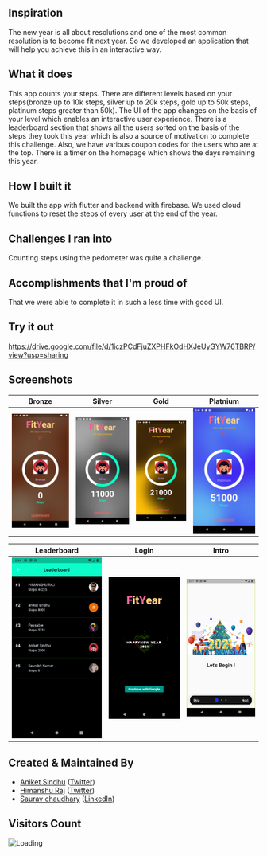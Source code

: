 ## Inspiration
The new year is all about resolutions and one of the most common resolution is to become fit next year. So we developed an application that will help you achieve this in an interactive way. 

## What it does
This app counts your steps. There are different levels based on your steps(bronze up to 10k steps, silver up to 20k steps, gold up to 50k steps, platinum steps greater than 50k). The UI of the app changes on the basis of your level which enables an interactive user experience. There is a leaderboard section that shows all the users sorted on the basis of the steps they took this year which is also a source of motivation to complete this challenge. Also, we have various coupon codes for the users who are at the top. There is a timer on the homepage which shows the days remaining this year.  

## How I built it
We built the app with flutter and backend with firebase. We used cloud functions to reset the steps of every user at the end of the year.

## Challenges I ran into
Counting steps using the pedometer was quite a challenge.

## Accomplishments that I'm proud of
That we were able to complete it in such a less time with good UI.

## Try it out
https://drive.google.com/file/d/1iczPCdFjuZXPHFkOdHXJeUyGYW76TBRP/view?usp=sharing

## Screenshots
Bronze                |  Silver              | Gold                |  Platnium
:-------------------------:|:-------------------------:|:-------------------------:|:-------------------------:
![](https://github.com/AniketSindhu/fityear/blob/master/images/Screenshot_1609676044.png) |![](https://github.com/AniketSindhu/fityear/blob/master/images/Screenshot_1609676055.png)|![](https://github.com/AniketSindhu/fityear/blob/master/images/Screenshot_1609676073.png)|![](https://github.com/AniketSindhu/fityear/blob/master/images/Screenshot_1609676092.png)|


Leaderboard                |  Login              |  Intro              
:-------------------------:|:-------------------------:|:-------------------------:
![](https://github.com/AniketSindhu/fityear/blob/master/images/Screenshot_1609676097.png) |![](https://github.com/AniketSindhu/fityear/blob/master/images/Screenshot_1609676102.png)|![](https://github.com/AniketSindhu/fityear/blob/master/images/Screenshot_1609678268.png)


## Created & Maintained By

- [Aniket Sindhu](https://github.com/AniketSindhu) ([Twitter](https://www.twitter.com/aniketsindhu1))
- [Himanshu Raj](https://github.com/himanshu211raj) ([Twitter](https://twitter.com/himanshu211raj))
- [Saurav chaudhary](https://github.com/LetmeDesign) ([LinkedIn](https://www.linkedin.com/in/saurav-chaudhary-7ba682177/))


## Visitors Count

<img align="left" src = "https://profile-counter.glitch.me/ftyear/count.svg" alt ="Loading">



